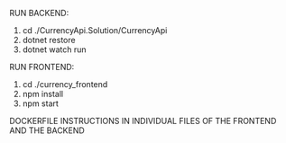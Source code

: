 RUN BACKEND:

1. cd ./CurrencyApi.Solution/CurrencyApi
2. dotnet restore
3. dotnet watch run

RUN FRONTEND:

1. cd ./currency_frontend
2. npm install
3. npm start

DOCKERFILE INSTRUCTIONS IN INDIVIDUAL FILES OF THE FRONTEND AND THE BACKEND
